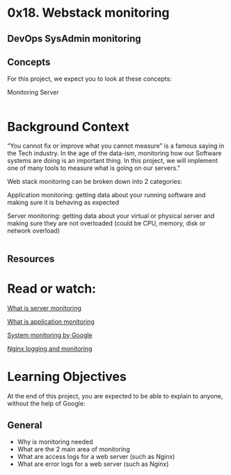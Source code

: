 # 0x18. Webstack monitoring
## DevOps SysAdmin monitoring

## Concepts
For this project, we expect you to look at these concepts:

Monitoring
Server


<img src="https://s3.amazonaws.com/intranet-projects-files/holbertonschool-sysadmin_devops/281/hb3pAsO.png" alt="" loading="lazy" style="">

# Background Context
“You cannot fix or improve what you cannot measure” is a famous saying in the Tech industry. In the age of the data-ism, monitoring how our Software systems are doing is an important thing. In this project, we will implement one of many tools to measure what is going on our servers."

Web stack monitoring can be broken down into 2 categories:

Application monitoring: getting data about your running software and making sure it is behaving as expected

Server monitoring: getting data about your virtual or physical server and making sure they are not overloaded (could be CPU, memory, disk or network overload)

<img src="https://s3.amazonaws.com/intranet-projects-files/holbertonschool-sysadmin_devops/281/ktCXnhE.jpg" alt="" loading="lazy" style="">

## Resources
# Read or watch:

<a href="/rltoken/km_XUDAfXEBoXZQsIWEo5Q" title="What is server monitoring" target="_blank">What is server monitoring</a>

<a href="/rltoken/z9jsikINjrsUo2QY5_Xz8g" title="What is application monitoring" target="_blank">What is application monitoring</a>

<a href="/rltoken/_8KIbIUNzMgKi_LiGMBWAw" title="System monitoring by Google" target="_blank">System monitoring by Google</a>

<a href="/rltoken/V3GsrDcMHPdgrizShj4RCg" title="Nginx logging and monitoring" target="_blank">Nginx logging and monitoring</a>


# Learning Objectives
At the end of this project, you are expected to be able to explain to anyone, without the help of Google:

## General
* Why is monitoring needed
* What are the 2 main area of monitoring
* What are access logs for a web server (such as Nginx)
* What are error logs for a web server (such as Nginx)
